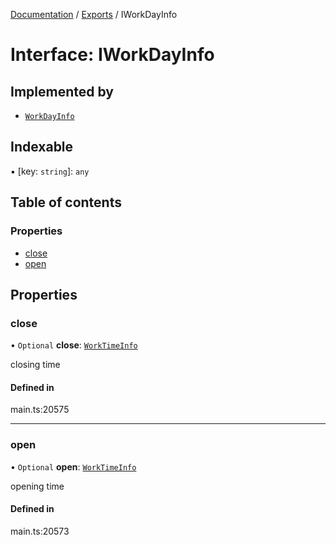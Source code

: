 [Documentation](../README.md) / [Exports](../modules.md) / IWorkDayInfo

# Interface: IWorkDayInfo

## Implemented by

- [`WorkDayInfo`](../classes/WorkDayInfo.md)

## Indexable

▪ [key: `string`]: `any`

## Table of contents

### Properties

- [close](IWorkDayInfo.md#close)
- [open](IWorkDayInfo.md#open)

## Properties

### close

• `Optional` **close**: [`WorkTimeInfo`](../classes/WorkTimeInfo.md)

closing time

#### Defined in

main.ts:20575

___

### open

• `Optional` **open**: [`WorkTimeInfo`](../classes/WorkTimeInfo.md)

opening time

#### Defined in

main.ts:20573
